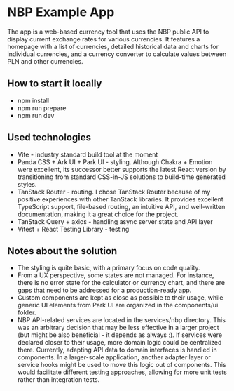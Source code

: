 # NBP Example App

The app is a web-based currency tool that uses the NBP public API to display current exchange rates for various currencies. It features a homepage with a list of currencies, detailed historical data and charts for individual currencies, and a currency converter to calculate values between PLN and other currencies.

## How to start it locally

- npm install
- npm run prepare
- npm run dev

## Used technologies

- Vite - industry standard build tool at the moment
- Panda CSS + Ark UI + Park UI - styling. Although Chakra + Emotion were excellent, its successor better supports the latest React version by transitioning from standard CSS-in-JS solutions to build-time generated styles.
- TanStack Router - routing. I chose TanStack Router because of my positive experiences with other TanStack libraries. It provides excellent TypeScript support, file-based routing, an intuitive API, and well-written documentation, making it a great choice for the project.
- TanStack Query + axios - handling async server state and API layer
- Vitest + React Testing Library - testing

## Notes about the solution

- The styling is quite basic, with a primary focus on code quality.
- From a UX perspective, some states are not managed. For instance, there is no error state for the calculator or currency chart, and there are gaps that need to be addressed for a production-ready app.
- Custom components are kept as close as possible to their usage, while generic UI elements from Park UI are organized in the components/ui folder.
- NBP API-related services are located in the services/nbp directory. This was an arbitrary decision that may be less effective in a larger project (but might be also beneficial - it depends as always :). If services were declared closer to their usage, more domain logic could be centralized there. Currently, adapting API data to domain interfaces is handled in components. In a larger-scale application, another adapter layer or service hooks might be used to move this logic out of components. This would facilitate different testing approaches, allowing for more unit tests rather than integration tests.
